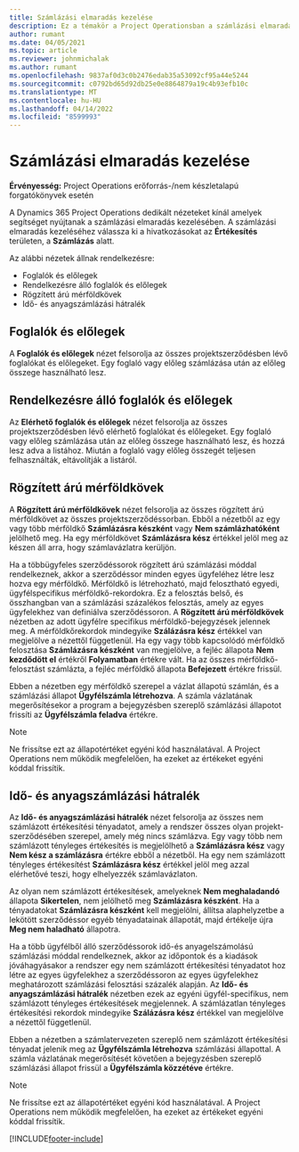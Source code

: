 ```yaml
---
title: Számlázási elmaradás kezelése
description: Ez a témakör a Project Operationsban a számlázási elmaradások megtekintésével és használatával kapcsolatban tartalmaz tájékoztatást.
author: rumant
ms.date: 04/05/2021
ms.topic: article
ms.reviewer: johnmichalak
ms.author: rumant
ms.openlocfilehash: 9837af0d3c0b2476edab35a53092cf95a44e5244
ms.sourcegitcommit: c0792bd65d92db25e0e8864879a19c4b93efb10c
ms.translationtype: MT
ms.contentlocale: hu-HU
ms.lasthandoff: 04/14/2022
ms.locfileid: "8599993"
---
```

# <a name="manage-billing-backlog"></a>Számlázási elmaradás kezelése

**Érvényesség:** Project Operations erőforrás-/nem készletalapú forgatókönyvek esetén

A Dynamics 365 Project Operations dedikált nézeteket kínál amelyek segítséget nyújtanak a számlázási elmaradás kezelésében. A számlázási elmaradás kezeléséhez válassza ki a hivatkozásokat az **Értékesítés** területen, a **Számlázás** alatt. 

Az alábbi nézetek állnak rendelkezésre:

- Foglalók és előlegek
- Rendelkezésre álló foglalók és előlegek
- Rögzített árú mérföldkövek
- Idő- és anyagszámlázási hátralék

## <a name="retainers-and-advances"></a>Foglalók és előlegek

A **Foglalók és előlegek** nézet felsorolja az összes projektszerződésben lévő foglalókat és előlegeket. Egy foglaló vagy előleg számlázása után az előleg összege használható lesz.

## <a name="available-retainers-and-advances"></a>Rendelkezésre álló foglalók és előlegek

Az **Elérhető foglalók és előlegek** nézet felsorolja az összes projektszerződésben lévő elérhető foglalókat és előlegeket. Egy foglaló vagy előleg számlázása után az előleg összege használható lesz, és hozzá lesz adva a listához. Miután a foglaló vagy előleg összegét teljesen felhasználták, eltávolítják a listáról.

## <a name="fixed-price-milestones"></a>Rögzített árú mérföldkövek

A **Rögzített árú mérföldkövek** nézet felsorolja az összes rögzített árú mérföldkövet az összes projektszerződéssorban. Ebből a nézetből az egy vagy több mérföldkő **Számlázásra készként** vagy **Nem számlázhatóként** jelölhető meg. Ha egy mérföldkövet **Számlázásra kész** értékkel jelöl meg az készen áll arra, hogy számlavázlatra kerüljön.

Ha a többügyfeles szerződéssorok rögzített árú számlázási móddal rendelkeznek, akkor a szerződéssor minden egyes ügyfeléhez létre lesz hozva egy mérföldkő. Mérföldkő is létrehozható, majd felosztható egyedi, ügyfélspecifikus mérföldkő-rekordokra. Ez a felosztás belső, és összhangban van a számlázási százalékos felosztás, amely az egyes ügyfelekhez van definiálva szerződéssoron. A **Rögzített árú mérföldkövek** nézetben az adott ügyfélre specifikus mérföldkő-bejegyzések jelennek meg. A mérföldkőrekordok mindegyike **Szálázásra kész** értékkel van megjelölve a nézettől függetlenül. Ha egy vagy több kapcsolódó mérföldkő felosztása **Számlázásra készként** van megjelölve, a fejléc állapota **Nem kezdődött el** értékről **Folyamatban** értékre vált. Ha az összes mérföldkő-felosztást számlázta, a fejléc mérföldkő állapota **Befejezett** értékre frissül.

Ebben a nézetben egy mérföldkő szerepel a vázlat állapotú számlán, és a számlázási állapot **Ügyfélszámla létrehozva**. A számla vázlatának megerősítésekor a program a bejegyzésben szereplő számlázási állapotot frissíti az **Ügyfélszámla feladva** értékre. 

> [!NOTE] 
> Ne frissítse ezt az állapotértéket egyéni kód használatával. A Project Operations nem működik megfelelően, ha ezeket az értékeket egyéni kóddal frissítik.

## <a name="time-and-material-billing-backlog"></a>Idő- és anyagszámlázási hátralék

Az **Idő- és anyagszámlázási hátralék** nézet felsorolja az összes nem számlázott értékesítési tényadatot, amely a rendszer összes olyan projekt-szerződésében szerepel, amely még nincs számlázva. Egy vagy több nem számlázott tényleges értékesítés is megjelölhető a **Számlázásra kész** vagy **Nem kész a számlázásra** értékre ebből a nézetből. Ha egy nem számlázott tényleges értékesítést **Számlázásra kész** értékkel jelöl meg azzal elérhetővé teszi, hogy elhelyezzék számlavázlaton.

Az olyan nem számlázott értékesítések, amelyeknek **Nem meghaladandó** állapota **Sikertelen**, nem jelölhető meg **Számlázásra készként**. Ha a tényadatokat **Számlázásra készként** kell megjelölni, állítsa alaphelyzetbe a lekötött szerződéssor egyéb tényadatainak állapotát, majd értékelje újra **Meg nem haladható** állapotra.

Ha a több ügyfélből álló szerződéssorok idő-és anyagelszámolású számlázási móddal rendelkeznek, akkor az időpontok és a kiadások jóváhagyásakor a rendszer egy nem számlázott értékesítési tényadatot hoz létre az egyes ügyfelekhez a szerződéssoron az egyes ügyfelekhez meghatározott számlázási felosztási százalék alapján. Az **Idő- és anyagszámlázási hátralék** nézetben ezek az egyéni ügyfél-specifikus, nem számlázott tényleges értékesítések megjelennek. A számlázatlan tényleges értékesítési rekordok mindegyike **Szálázásra kész** értékkel van megjelölve a nézettől függetlenül.

Ebben a nézetben a számlatervezeten szereplő nem számlázott értékesítési tényadat jelenik meg az **Ügyfélszámla létrehozva** számlázási állapottal. A számla vázlatának megerősítését követően a bejegyzésben szereplő számlázási állapot frissül a **Ügyfélszámla közzétéve** értékre. 

> [!NOTE] 
> Ne frissítse ezt az állapotértéket egyéni kód használatával. A Project Operations nem működik megfelelően, ha ezeket az értékeket egyéni kóddal frissítik.


[!INCLUDE[footer-include](../includes/footer-banner.md)]
